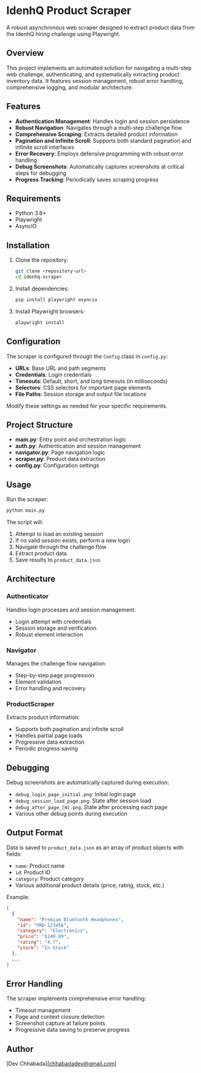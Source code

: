 # IdenhQ Product Scraper

A robust asynchronous web scraper designed to extract product data from the IdenhQ hiring challenge using Playwright.

## Overview

This project implements an automated solution for navigating a multi-step web challenge, authenticating, and systematically extracting product inventory data. It features session management, robust error handling, comprehensive logging, and modular architecture.

## Features

- **Authentication Management**: Handles login and session persistence
- **Robust Navigation**: Navigates through a multi-step challenge flow
- **Comprehensive Scraping**: Extracts detailed product information 
- **Pagination and Infinite Scroll**: Supports both standard pagination and infinite scroll interfaces
- **Error Recovery**: Employs defensive programming with robust error handling
- **Debug Screenshots**: Automatically captures screenshots at critical steps for debugging
- **Progress Tracking**: Periodically saves scraping progress

## Requirements

- Python 3.8+
- Playwright
- AsyncIO

## Installation

1. Clone the repository:
   ```bash
   git clone <repository-url>
   cd idenhq-scraper
   ```

2. Install dependencies:
   ```bash
   pip install playwright asyncio
   ```

3. Install Playwright browsers:
   ```bash
   playwright install
   ```

## Configuration

The scraper is configured through the `Config` class in `config.py`:

- **URLs**: Base URL and path segments
- **Credentials**: Login credentials
- **Timeouts**: Default, short, and long timeouts (in milliseconds)
- **Selectors**: CSS selectors for important page elements
- **File Paths**: Session storage and output file locations

Modify these settings as needed for your specific requirements.

## Project Structure

- **main.py**: Entry point and orchestration logic
- **auth.py**: Authentication and session management
- **navigator.py**: Page navigation logic
- **scraper.py**: Product data extraction
- **config.py**: Configuration settings

## Usage

Run the scraper:

```bash
python main.py
```

The script will:
1. Attempt to load an existing session
2. If no valid session exists, perform a new login
3. Navigate through the challenge flow
4. Extract product data
5. Save results to `product_data.json`

## Architecture

### Authenticator

Handles login processes and session management:
- Login attempt with credentials
- Session storage and verification
- Robust element interaction

### Navigator

Manages the challenge flow navigation:
- Step-by-step page progression
- Element validation
- Error handling and recovery

### ProductScraper

Extracts product information:
- Supports both pagination and infinite scroll
- Handles partial page loads
- Progressive data extraction
- Periodic progress saving

## Debugging

Debug screenshots are automatically captured during execution:
- `debug_login_page_initial.png`: Initial login page
- `debug_session_load_page.png`: State after session load
- `debug_after_page_[N].png`: State after processing each page
- Various other debug points during execution

## Output Format

Data is saved to `product_data.json` as an array of product objects with fields:
- `name`: Product name
- `id`: Product ID
- `category`: Product category
- Various additional product details (price, rating, stock, etc.)

Example:
```json
[
  {
    "name": "Premium Bluetooth Headphones",
    "id": "PRD-123456",
    "category": "Electronics",
    "price": "$149.99",
    "rating": "4.7",
    "stock": "In Stock"
  },
  ...
]
```

## Error Handling

The scraper implements comprehensive error handling:
- Timeout management
- Page and context closure detection
- Screenshot capture at failure points
- Progressive data saving to preserve progress


## Author

[Dev Chhabada][chhabadadev@gmail.com]

